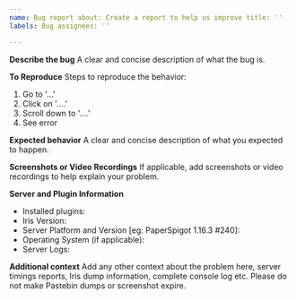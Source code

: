 ```yaml
---
name: Bug report about: Create a report to help us improve title: ''
labels: Bug assignees: ''

---
```


**Describe the bug**
A clear and concise description of what the bug is.

**To Reproduce**
Steps to reproduce the behavior:

1. Go to '...'
2. Click on '....'
3. Scroll down to '....'
4. See error

**Expected behavior**
A clear and concise description of what you expected to happen.

**Screenshots or Video Recordings**
If applicable, add screenshots or video recordings to help explain your problem.

**Server and Plugin Information**

- Installed plugins:
- Iris Version:
- Server Platform and Version [eg: PaperSpigot 1.16.3 #240]:
- Operating System (if applicable):
- Server Logs:

**Additional context**
Add any other context about the problem here, server timings reports, Iris dump information, complete console log etc.
Please do not make Pastebin dumps or screenshot expire.
